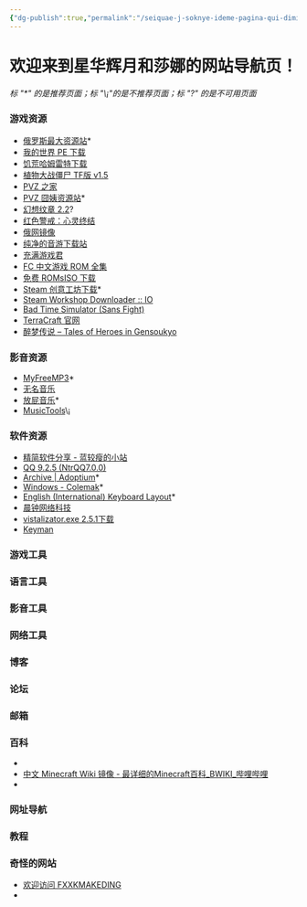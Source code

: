 ```yaml
---
{"dg-publish":true,"permalink":"/seiquae-j-soknye-ideme-pagina-qui-dimitti/","tags":["gardenEntry"]}
---
```


# **欢迎来到星华辉月和莎娜的网站导航页！** 

*标 "\*" 的是推荐页面；标 "\¡"的是不推荐页面；标 "\?" 的是不可用页面*   

### 游戏资源
- [俄罗斯最大资源站](https://rutracker.org/)\*
- [我的世界 PE 下载](https://minecraftpe-mods.com/download_minecraft_pe)
- [饥荒哈姆雷特下载](https://www.52pojie.cn/thread-1123897-1-1.html)
- [植物大战僵尸 TF版 v1.5](https://tfpvz.top/archives/8/)
- [PVZ 之家](http://pvz.booen.vip/)
- [PVZ 囧姨资源站](http://lonelystar.org/download.htm)\*
- [幻想纹章 2.2](http://www.2ueyes.cn/4399/flash/184320.htm)\?
- [红色警戒：心灵终结](http://www.mentalomega.com/)
- [俄网镜像](http://rarbgmirror.org/)
- [纯净的音游下载站](https://616.sb/#be-music-source-bms)
- [充满游戏君](http://fullgame666.com/)
- [FC 中文游戏 ROM 全集](https://www.whhaiyue.com/post/3403.html)
- [免费 ROMsISO 下载](https://wowroms.com/)
- [Steam 创意工坊下载](http://steamworkshop.download/)\*
- [Steam Workshop Downloader :: IO](https://steamworkshopdownloader.io/)
- [Bad Time Simulator (Sans Fight)](https://jcw87.github.io/c2-sans-fight/)
- [TerraCraft 官网](http://blueyoshi.cn/terracraft)
- [醉梦传说 – Tales of Heroes in Gensoukyo](https://thg.igsk.fun/)
### 影音资源
- [MyFreeMP3](https://tools.liumingye.cn/music/?page=searchPage#/)\*
- [无名音乐](https://thewind.xyz/?keyword=%E5%90%9B%E3%81%8C%E7%94%9F%E3%81%BE%E3%82%8C%E3%81%9F%E6%97%A5)
- [放屁音乐](https://www.fangpi.net/)\*
- [MusicTools](https://www.whg6.com/html/musictools/)\¡
### 软件资源
- [精简软件分享 - 蓝较瘦的小站](http://lanjiaoshou.xyz/?p=128)
- [QQ 9.2.5 (NtrQQ7.0.0)](https://www.52pojie.cn/thread-1148677-1-1.html)
- [Archive | Adoptium](https://adoptium.net/zh-cn/temurin/archive/)\*
- [Windows - Colemak](https://colemak.com/Windows)\*
- [English (International) Keyboard Layout](http://kbd-intl.narod.ru/english/en)\*
- [晨钟网络科技](https://jamcz.com/)
- [vistalizator.exe 2.5.1下载](http://www.kuaihou.com/soft/323071.html#download)
- [Keyman](https://keyman.com/)
### 游戏工具

### 语言工具
### 影音工具
### 网络工具
### 博客
### 论坛
### 邮箱
### 百科
- 
- [中文 Minecraft Wiki 镜像 - 最详细的Minecraft百科_BWIKI_哔哩哔哩](https://wiki.biligame.com/mc/Minecraft_Wiki)
- 
### 网址导航
### 教程
### 奇怪的网站
- [欢迎访问 FXXKMAKEDING](https://www.fxxkmakeding.xyz/)
- 
